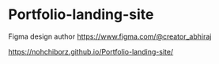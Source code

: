 # Portfolio-landing-site
Figma design author https://www.figma.com/@creator_abhiraj


https://nohchiborz.github.io/Portfolio-landing-site/
